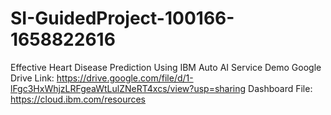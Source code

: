 # SI-GuidedProject-100166-1658822616
Effective Heart Disease Prediction Using IBM Auto AI Service
Demo Google Drive Link: https://drive.google.com/file/d/1-lFgc3HxWhjzLRFgeaWtLulZNeRT4xcs/view?usp=sharing
Dashboard File: https://cloud.ibm.com/resources
